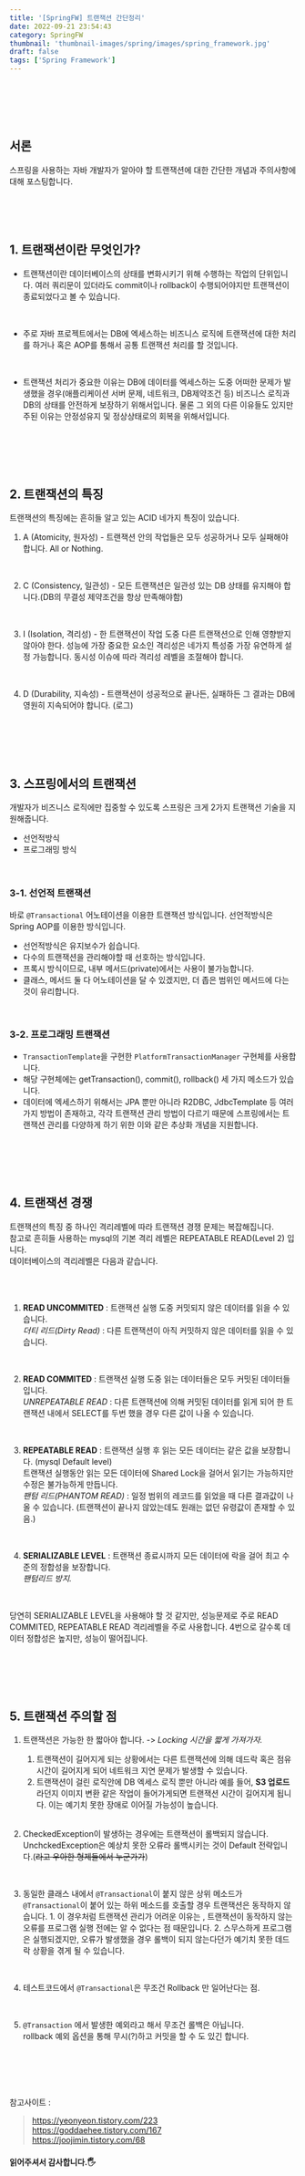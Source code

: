 ```yaml
---
title: '[SpringFW] 트랜잭션 간단정리'
date: 2022-09-21 23:54:43
category: SpringFW
thumbnail: 'thumbnail-images/spring/images/spring_framework.jpg'
draft: false
tags: ['Spring Framework']
---
```


<br>
<br>
<br>
<br>

## 서론

스프링을 사용하는 자바 개발자가 알아야 할 트랜잭션에 대한 간단한 개념과 주의사항에 대해 포스팅합니다.

<br>
<br>
<br>

## 1. 트랜잭션이란 무엇인가?

- 트랜잭션이란 데이터베이스의 상태를 변화시키기 위해 수행하는 작업의 단위입니다.
  여러 쿼리문이 있더라도 commit이나 rollback이 수행되어야지만 트랜잭션이 종료되었다고 볼 수 있습니다.

<br>

- 주로 자바 프로젝트에서는 DB에 엑세스하는 비즈니스 로직에 트랜잭션에 대한 처리를 하거나 혹은 AOP를 통해서 공통 트랜잭션 처리를 할 것입니다.

<br>

- 트랜잭션 처리가 중요한 이유는 DB에 데이터를 엑세스하는 도중 어떠한 문제가 발생했을 경우(애플리케이션 서버 문제, 네트워크, DB제약조건 등) 비즈니스 로직과 DB의 상태를 안전하게 보장하기 위해서입니다. 물론 그 외의 다른 이유들도 있지만 주된 이유는 안정성유지 및 정상상태로의 회복을 위해서입니다.

<br>
<br>
<br>
<br>

## 2. 트랜잭션의 특징

트랜잭션의 특징에는 흔히들 알고 있는 ACID 네가지 특징이 있습니다.

1. A (Atomicity, 원자성) - 트랜잭션 안의 작업들은 모두 성공하거나 모두 실패해야 합니다. All or Nothing.

<br>

2. C (Consistency, 일관성) - 모든 트랜잭션은 일관성 있는 DB 상태를 유지해야 합니다.(DB의 무결성 제약조건을 항상 만족해야함)

<br>

3. I (Isolation, 격리성) - 한 트랜잭션이 작업 도중 다른 트랜잭션으로 인해 영향받지 않아야 한다. 성능에 가장 중요한 요소인 격리성은 네가지 특성중 가장 유연하게 설정 가능합니다. 동시성 이슈에 따라 격리성 레벨을 조절해야 합니다.

<br>

4. D (Durability, 지속성) - 트랜잭션이 성공적으로 끝나든, 실패하든 그 결과는 DB에 영원히 지속되어야 합니다. (로그)

<br>
<br>
<br>
<br>

## 3. 스프링에서의 트랜잭션

개발자가 비즈니스 로직에만 집중할 수 있도록 스프링은 크게 2가지 트랜잭션 기술을 지원해줍니다.

- 선언적방식
- 프로그래밍 방식

<br>

### 3-1. 선언적 트랜잭션

바로 `@Transactional` 어노테이션을 이용한 트랜잭션 방식입니다. 선언적방식은 Spring AOP를 이용한 방식입니다.

- 선언적방식은 유지보수가 쉽습니다.
- 다수의 트랜잭션을 관리해야할 때 선호하는 방식입니다.
- 프록시 방식이므로, 내부 메서드(private)에서는 사용이 불가능합니다.
- 클래스, 메서드 둘 다 어노테이션을 달 수 있겠지만, 더 좁은 범위인 메서드에 다는 것이 유리합니다.

<br>

### 3-2. 프로그래밍 트랜잭션

- `TransactionTemplate`을 구현한 `PlatformTransactionManager` 구현체를 사용합니다.
- 해당 구현체에는 getTransaction(), commit(), rollback() 세 가지 메소드가 있습니다.
- 데이터에 엑세스하기 위해서는 JPA 뿐만 아니라 R2DBC, JdbcTemplate 등 여러가지 방법이 존재하고,
  각각 트랜잭션 관리 방법이 다르기 때문에 스프링에서는 트랜잭션 관리를 다양하게 하기 위한 이와 같은 추상화 개념을 지원합니다.

<br>
<br>
<br>
<br>

## 4. 트랜잭션 경쟁

트랜잭션의 특징 중 하나인 격리레벨에 따라 트랜잭션 경쟁 문제는 복잡해집니다.<br>
참고로 흔히들 사용하는 mysql의 기본 격리 레벨은 REPEATABLE READ(Level 2) 입니다.<br>
데이터베이스의 격리레벨은 다음과 같습니다.

<br>
<br>

1. **READ UNCOMMITED** : 트랜잭션 실행 도중 커밋되지 않은 데이터를 읽을 수 있습니다.<br>
   _더티 리드(Dirty Read)_ : 다른 트랜잭션이 아직 커밋하지 않은 데이터를 읽을 수 있습니다.

   <br>

2. **READ COMMITED** : 트랜잭션 실행 도중 읽는 데이터들은 모두 커밋된 데이터들입니다.<br>
   _UNREPEATABLE READ_ : 다른 트랜잭션에 의해 커밋된 데이터를 읽게 되어 한 트랜잭션 내에서 SELECT를 두번 했을 경우 다른 값이 나올 수 있습니다.

   <br>

3. **REPEATABLE READ** : 트랜잭션 실행 후 읽는 모든 데이터는 같은 값을 보장합니다. (mysql Default level)<br>
   트랜잭션 실행동안 읽는 모든 데이터에 Shared Lock을 걸어서 읽기는 가능하지만 수정은 불가능하게 만듭니다.<br>
   _팬텀 리드(PHANTOM READ)_ : 일정 범위의 레코드를 읽었을 때 다른 결과값이 나올 수 있습니다. (트랜잭션이 끝나지 않았는데도 원래는 없던 유령값이 존재할 수 있음.)

   <br>

4. **SERIALIZABLE LEVEL** : 트랜잭션 종료시까지 모든 데이터에 락을 걸어 최고 수준의 정합성을 보장합니다.<br>
   _팬텀리드 방지._

   <br>

당연히 SERIALIZABLE LEVEL을 사용해야 할 것 같지만, 성능문제로 주로 READ COMMITED, REPEATABLE READ 격리레벨을 주로 사용합니다. 4번으로 갈수록 데이터 정합성은 높지만, 성능이 떨어집니다.

<br>
<br>
<br>
<br>

## 5. 트랜잭션 주의할 점

1. 트랜잭션은 가능한 한 짧아야 합니다. -> _Locking 시간을 짧게 가져가자._ <br>

   1. 트랜잭션이 길어지게 되는 상황에서는 다른 트랜잭션에 의해 데드락 혹은 점유시간이 길어지게 되어 네트워크 지연 문제가 발생할 수 있습니다. <br>
   2. 트랜잭션이 걸린 로직안에 DB 엑세스 로직 뿐만 아니라 예를 들어, **S3 업로드** 라던지 이미지 변환 같은 작업이 들어가게되면 트랜잭션 시간이 길어지게 됩니다. 이는 예기치 못한 장애로 이어질 가능성이 높습니다.

   <br>

2. CheckedException이 발생하는 경우에는 트랜잭션이 롤백되지 않습니다. UnchckedException은 예상치 못한 오류라 롤백시키는 것이 Default 전략입니다.(~~라고 우아한 형제들에서 누군가가~~)

   <br>

3. 동일한 클래스 내에서 `@Transactional`이 붙지 않은 상위 메소드가 `@Transactional`이 붙어 있는 하위 메소드를 호출할 경우 트랜잭션은 동작하지 않습니다. 1. 이 경우처럼 트랜잭션 관리가 어려운 이유는 , 트랜잭션이 동작하지 않는 오류를 프로그램 실행 전에는 알 수 없다는 점 때문입니다. 2. 스무스하게 프로그램은 실행되겠지만, 오류가 발생했을 경우 롤백이 되지 않는다던가 예기치 못한 데드락 상황을 겪게 될 수 있습니다.

   <br>

4. 테스트코드에서 `@Transactional`은 무조건 Rollback 만 일어난다는 점.

   <br>

5. `@Transaction` 에서 발생한 예외라고 해서 무조건 롤백은 아닙니다. <br>
   rollback 예외 옵션을 통해 무시(?)하고 커밋을 할 수 도 있긴 합니다.

<br>
<br>
<br>
<br>

참고사이트 :

> https://yeonyeon.tistory.com/223 <br> https://goddaehee.tistory.com/167 <br> https://joojimin.tistory.com/68

#### 읽어주셔서 감사합니다.🖐
